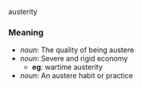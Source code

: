 austerity
### Meaning
+ _noun_: The quality of being austere
+ _noun_: Severe and rigid economy
    + __eg__: wartime austerity
+ _noun_: An austere habit or practice
